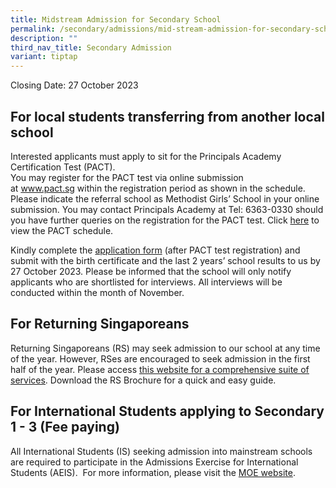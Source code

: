 ```yaml
---
title: Midstream Admission for Secondary School
permalink: /secondary/admissions/mid-stream-admission-for-secondary-school/
description: ""
third_nav_title: Secondary Admission
variant: tiptap
---
```

<p>Closing Date: 27 October 2023</p>
<h2>For local students transferring from another local school</h2>
<p>Interested applicants must apply to sit for the Principals Academy Certification
Test (PACT).
<br>You may register for the PACT test via online submission at&nbsp;<a href="http://www.pact.sg/" rel="noopener noreferrer nofollow" target="_blank">www.pact.sg</a>&nbsp;within
the registration period as shown in the schedule. Please indicate the referral
school as Methodist Girls’ School in your online submission. You may contact
Principals Academy at Tel: 6363-0330 should you have further queries on
the registration for the PACT test.&nbsp;Click&nbsp;<a href="https://drive.google.com/file/d/1jm6NRPrVVPX0chN0sdjrNq0oSWaGCPQG/view?usp=sharing" rel="noopener noreferrer nofollow" target="_blank">here</a> to
view the PACT schedule.</p>
<p>Kindly complete the&nbsp;<a href="https://form.gov.sg/64d1b726ddf0320011f43383" rel="noopener noreferrer nofollow" target="_blank">application form</a>&nbsp;(after
PACT test registration) and submit with the birth certificate and the last
2 years’ school results to us by 27 October 2023. Please be informed that
the school will only notify applicants who are shortlisted for interviews.
All interviews will be conducted within the month of November.</p>
<h2>For Returning Singaporeans</h2>
<p>Returning Singaporeans (RS) may seek admission to our school at any time
of the year. However, RSes are encouraged to seek admission in the first
half of the year. Please access&nbsp;<a href="https://www.moe.gov.sg/returning-singaporeans" rel="noopener noreferrer nofollow" target="_blank"><u>this website for a comprehensive suite of services</u></a>.
Download the RS Brochure for a quick and easy guide.</p>
<h2>For International Students applying to Secondary 1 - 3 (Fee paying)</h2>
<p>All International Students (IS) seeking admission into mainstream schools
are required to participate in the Admissions Exercise for International
Students (AEIS).&nbsp; For more information, please visit the&nbsp;<a href="https://www.moe.gov.sg/international-students" rel="noopener noreferrer nofollow" target="_blank">MOE website</a>.</p>